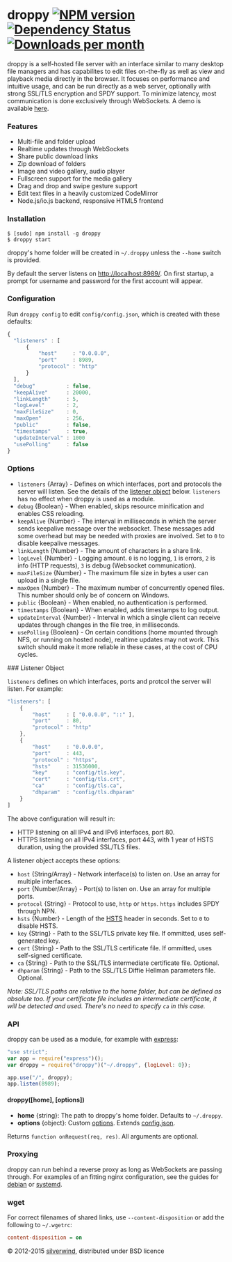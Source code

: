 # droppy [![NPM version](https://img.shields.io/npm/v/droppy.svg?style=flat)](https://www.npmjs.org/package/droppy) [![Dependency Status](http://img.shields.io/david/silverwind/droppy.svg?style=flat)](https://david-dm.org/silverwind/droppy) [![Downloads per month](http://img.shields.io/npm/dm/droppy.svg?style=flat)](https://www.npmjs.org/package/droppy)

droppy is a self-hosted file server with an interface similar to many desktop file managers and has capabilites to edit files on-the-fly as well as view and playback media directly in the browser. It focuses on performance and intuitive usage, and can be run directly as a web server, optionally with strong SSL/TLS encryption and SPDY support. To minimize latency, most communication is done exclusively through WebSockets. A demo is available <a target="_blank" href="http://droppy-demo.silverwind.io/#/">here</a>.

### Features
* Multi-file and folder upload
* Realtime updates through WebSockets
* Share public download links
* Zip download of folders
* Image and video gallery, audio player
* Fullscreen support for the media gallery
* Drag and drop and swipe gesture support
* Edit text files in a heavily customized CodeMirror
* Node.js/io.js backend, responsive HTML5 frontend

### Installation
```
$ [sudo] npm install -g droppy
$ droppy start
```
droppy's home folder will be created in `~/.droppy` unless the `--home` switch is provided.

By default the server listens on [http://localhost:8989/](http://localhost:8989/). On first startup, a prompt for username and password for the first account will appear.

### Configuration
Run `droppy config` to edit `config/config.json`, which is created with these defaults:
```javascript
{
  "listeners" : [
      {
          "host"     : "0.0.0.0",
          "port"     : 8989,
          "protocol" : "http"
      }
  ],
  "debug"          : false,
  "keepAlive"      : 20000,
  "linkLength"     : 5,
  "logLevel"       : 2,
  "maxFileSize"    : 0,
  "maxOpen"        : 256,
  "public"         : false,
  "timestamps"     : true,
  "updateInterval" : 1000
  "usePolling"     : false
}
```
### Options
- `listeners` {Array} - Defines on which interfaces, port and protocols the server will listen. See the details of the [listener object](#listener-object) below. `listeners` has no effect when droppy is used as a module.
- `debug` {Boolean} - When enabled, skips resource minification and enables CSS reloading.
- `keepAlive` {Number} - The interval in milliseconds in which the server sends keepalive message over the websocket. These messages add some overhead but may be needed with proxies are involved. Set to `0` to disable keepalive messages.
- `linkLength` {Number} - The amount of characters in a share link.
- `logLevel` {Number} - Logging amount. `0` is no logging, `1` is errors, `2` is info (HTTP requests), `3` is debug (Websocket communication).
- `maxFileSize` {Number} - The maximum file size in bytes a user can upload in a single file.
- `maxOpen` {Number} - The maximum number of concurrently opened files. This number should only be of concern on Windows.
- `public` {Boolean} - When enabled, no authentication is performed.
- `timestamps` {Boolean} - When enabled, adds timestamps to log output.
- `updateInterval` {Number} - Interval in which a single client can receive updates through changes in the file tree, in milliseconds.
- `usePolling` {Boolean} - On certain conditions (home mounted through NFS, or running on hosted node), realtime updates may not work. This switch should make it more reliable in these cases, at the cost of CPU cycles.

<a name="listener-object" />
### Listener Object

`listeners` defines on which interfaces, ports and protcol the server will listen. For example:

```javascript
"listeners": [
    {
        "host"     : [ "0.0.0.0", "::" ],
        "port"     : 80,
        "protocol" : "http"
    },
    {
        "host"     : "0.0.0.0",
        "port"     : 443,
        "protocol" : "https",
        "hsts"     : 31536000,
        "key"      : "config/tls.key",
        "cert"     : "config/tls.crt",
        "ca"       : "config/tls.ca",
        "dhparam"  : "config/tls.dhparam"
    }
]
```
The above configuration will result in:
- HTTP listening on all IPv4 and IPv6 interfaces, port 80.
- HTTPS listening on all IPv4 interfaces, port 443, with 1 year of HSTS duration, using the provided SSL/TLS files.

A listener object accepts these options:
- `host` {String/Array} - Network interface(s) to listen on. Use an array for multiple interfaces.
- `port` {Number/Array} - Port(s) to listen on. Use an array for multiple ports.
- `protocol` {String} - Protocol to use, `http` or `https`. `https` includes SPDY through NPN.
- `hsts` {Number} - Length of the [HSTS](http://en.wikipedia.org/wiki/HTTP_Strict_Transport_Security) header in seconds. Set to `0` to disable HSTS.
- `key` {String} - Path to the SSL/TLS private key file. If ommitted, uses self-generated key.
- `cert` {String} - Path to the SSL/TLS certificate file. If ommitted, uses self-signed certificate.
- `ca` {String} - Path to the SSL/TLS intermediate certificate file. Optional.
- `dhparam` {String} - Path to the SSL/TLS Diffie Hellman parameters file. Optional.

*Note: SSL/TLS paths are relative to the home folder, but can be defined as absolute too. If your certificate file includes an intermediate certificate, it will be detected and used. There's no need to specify `ca` in this case.*

### API
droppy can be used as a module, for example with [express](http://expressjs.com/):
```js
"use strict";
var app = require("express")();
var droppy = require("droppy")("~/.droppy", {logLevel: 0});

app.use("/", droppy);
app.listen(8989);
```
#### droppy([home], [options])
- **home** {string}: The path to droppy's home folder. Defaults to `~/.droppy`.
- **options** {object}: Custom [options](#Options). Extends [config.json](#Configuration).

Returns `function onRequest(req, res)`. All arguments are optional.

### Proxying
droppy can run behind a reverse proxy as long as WebSockets are passing through. For examples of an fitting nginx configuration, see the guides for [debian](https://github.com/silverwind/droppy/wiki/Debian-Installation) or [systemd](https://github.com/silverwind/droppy/wiki/Systemd-Installation).

### wget
For correct filenames of shared links, use `--content-disposition` or add the following to `~/.wgetrc`:

```ini
content-disposition = on
```

© 2012-2015 [silverwind](https://github.com/silverwind), distributed under BSD licence
